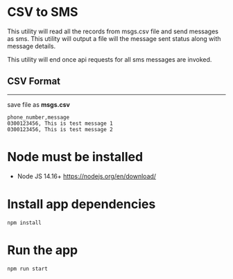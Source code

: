 # CSV to SMS

This utility will read all the records from msgs.csv file and send messages as sms. This utility
will output a file will the message sent status along with message details.

This utility will end once api requests for all sms messages are invoked.

## CSV Format

---

save file as **msgs.csv**

```csv
phone_number,message
0300123456, This is test message 1
0300123456, This is test message 2
```

# Node must be installed

- Node JS 14.16+ https://nodejs.org/en/download/

# Install app dependencies

```
npm install
```

# Run the app

```
npm run start
```
